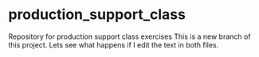 # production_support_class
Repository for production support class exercises
This is a new branch of this project.
Lets see what happens if I edit the text in both files.
